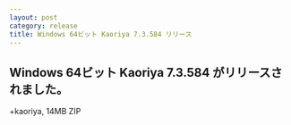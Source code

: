 ```yaml
---
layout: post
category: release
title: Windows 64ビット Kaoriya 7.3.584 リリース
---
```


Windows 64ビット Kaoriya 7.3.584 がリリースされました。
-------------------------------------------------------

+kaoriya, 14MB ZIP
